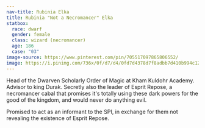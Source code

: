 ```yaml
---
nav-title: Rubinia Elka
title: Rubinia "Not a Necromancer" Elka
statbox:
  race: dwarf
  gender: female
  class: wizard (necromancer)
  age: 186
  case: "03"
image-source: https://www.pinterest.com/pin/705517097865806552/
image: https://i.pinimg.com/736x/0f/d7/d4/0fd7d4378d7f8adbb7d410b994c12dcc.jpg
---
```


Head of the Dwarven Scholarly Order of Magic at Kham Kuldohr Academy. Advisor to king Durak. Secretly also the leader of Esprit Repose, a necromancer cabal that promises it's totally using these dark powers for the good of the kingdom, and would never do anything evil.

Promised to act as an informant to the SPI, in exchange for them not revealing the existence of Esprit Repose.
